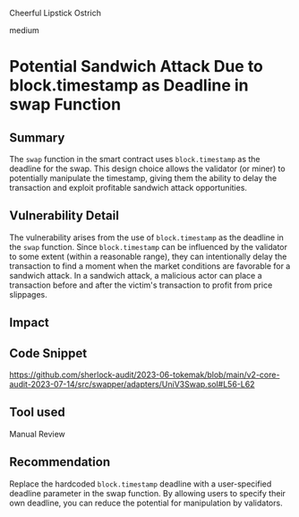 Cheerful Lipstick Ostrich

medium

# Potential Sandwich Attack Due to block.timestamp as Deadline in swap Function
## Summary
The `swap` function in the smart contract uses `block.timestamp` as the deadline for the swap. This design choice allows the validator (or miner) to potentially manipulate the timestamp, giving them the ability to delay the transaction and exploit profitable sandwich attack opportunities.

## Vulnerability Detail
The vulnerability arises from the use of `block.timestamp` as the deadline in the `swap` function. Since `block.timestamp` can be influenced by the validator to some extent (within a reasonable range), they can intentionally delay the transaction to find a moment when the market conditions are favorable for a sandwich attack. In a sandwich attack, a malicious actor can place a transaction before and after the victim's transaction to profit from price slippages.
## Impact

## Code Snippet
https://github.com/sherlock-audit/2023-06-tokemak/blob/main/v2-core-audit-2023-07-14/src/swapper/adapters/UniV3Swap.sol#L56-L62

## Tool used

Manual Review

## Recommendation
Replace the hardcoded `block.timestamp` deadline with a user-specified deadline parameter in the swap function. By allowing users to specify their own deadline, you can reduce the potential for manipulation by validators. 